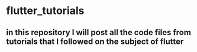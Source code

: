 # flutter_tutorials
## in this repository I will post all the code files from tutorials that I followed on the subject of flutter
